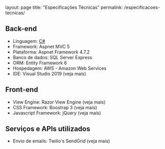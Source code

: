 layout: page
title: "Especificações Técnicas"
permalink: /especificacoes-tecnicas/

## Back-end

* Linguagem: [C#](https://docs.microsoft.com/en-us/dotnet/csharp/)
* Framework:  Aspnet MVC 5
* Plataforma: Aspnet Framework 4.7.2
* Banco de dados: SQL Server Express
* ORM: Entity Framework 6
* Hospedagem: AWS - Amazon Web Services
* IDE: Visual Studio 2019 (veja mais)

## Front-end

* View Engine: Razor View Engine (veja mais)
* CSS Framework: Boostrap 3 (veja mais)
* Javascript Framework: jQuery (veja mais)

## Serviços e APIs utilizados

* Envio de emails: Twilio's SendGrid (veja mais)

